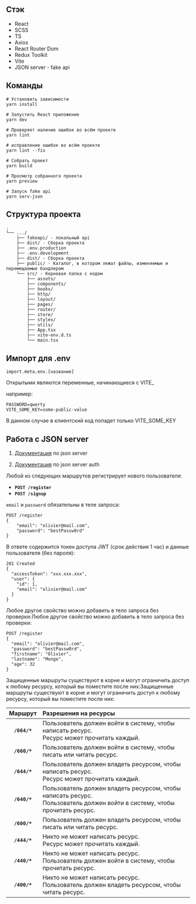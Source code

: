## Стэк
- React 
- SCSS
- TS
- Axios 
- React Router Dom 
- Redux Toolkit
- Vite
- JSON server - fake api

## Команды

```
# Установить зависимости
yarn install

# Запустить React приложение
yarn dev

# Проверяет наличие ошибок во всём проекте
yarn lint 

# исправление ошибок во всём проекте
yarn lint --fix

# Собрать проект
yarn build

# Просмотр собранного проекта
yarn preview

# Запуск fake api 
yarn serv-json
```


## Структура проекта
```
.
└── .../
    ├── fakeapi/ - локальный api
    ├── dist/ - Сборка проекта
    ├── .env.production
    ├── .env.development
    ├── dist/ - Сборка проекта
    ├── public/ - Каталог, в котором лежат файлы, изменяемые и перемещаемые бандлером
    └── src/ - Корневая папка с кодом
        ├── assets/ 
        ├── components/
        ├── hooks/
        ├── http/
        ├── layout/
        ├── pages/
        ├── router/
        ├── store/
        ├── styles/
        ├── utils/
        ├── App.tsx
        ├── vite-env.d.ts
        └── main.tsx
```

## Импорт для .env

```
import.meta.env.[название]
```

Открытыми являются переменные, начинающиеся с VITE_

например:
```
PASSWORD=qwerty
VITE_SOME_KEY=some-public-value
```

В данном случае в клиентский код попадет только VITE_SOME_KEY

## Работа с JSON server

1. [Документация](https://github.com/typicode/json-server) по json server

2. [Документация](https://github.com/jeremyben/json-server-auth/blob/master/README.MD) по json server auth

Любой из следующих маршрутов регистрирует нового пользователя:

- **`POST /register`**
- **`POST /signup`**

```email``` и ```password``` обязательны в теле запроса:

```
POST /register
{
    "email": "olivier@mail.com",
    "password": "bestPassw0rd"
}
```

В ответе содержится токен доступа JWT (срок действия 1 час) и данные пользователя (без пароля):

```
201 Created
{
  "accessToken": "xxx.xxx.xxx",
  "user": {
    "id": 1,
    "email": "olivier@mail.com"
  }
}
```

Любое другое свойство можно добавить в тело запроса без проверки:Любое другое свойство можно добавить в тело запроса без проверки:

```
POST /register
{
  "email": "olivier@mail.com",
  "password": "bestPassw0rd",
  "firstname": "Olivier",
  "lastname": "Monge",
  "age": 32
}
```

Защищенные маршруты существуют в корне и могут ограничить доступ к любому ресурсу, который вы поместите после них:Защищенные маршруты существуют в корне и могут ограничить доступ к любому ресурсу, который вы поместите после них:

|    Маршрут     | Разрешения на ресурсы                                                                                                          |
| :----------: |:-------------------------------------------------------------------------------------------------------------------------------|
| **`/664/*`** | Пользователь должен войти в систему, чтобы написать ресурс. <br>  Ресурс может прочитать каждый.                               |
| **`/660/*`** | Пользователь должен войти в систему, чтобы писать или читать ресурс.                                                           |
| **`/644/*`** | Пользователь должен владеть ресурсом, чтобы написать ресурс. <br> Ресурс может прочитать каждый.                               |
| **`/640/*`** | Пользователь должен владеть ресурсом, чтобы написать ресурс. <br> Пользователь должен войти в систему, чтобы прочитать ресурс. |
| **`/600/*`** | Пользователь должен владеть ресурсом, чтобы писать или читать ресурс.                                                          |
| **`/444/*`** | Никто не может написать ресурс. <br> Ресурс может прочитать каждый.                                                            |
| **`/440/*`** | Никто не может написать ресурс. <br> Пользователь должен войти в систему, чтобы прочитать ресурс.                              |
| **`/400/*`** | Никто не может написать ресурс. <br> Пользователь должен владеть ресурсом, чтобы читать ресурс.                                |
